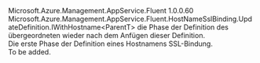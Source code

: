 <Type Name="IBlank&lt;ParentT&gt;" FullName="Microsoft.Azure.Management.AppService.Fluent.HostNameSslBinding.UpdateDefinition.IBlank&lt;ParentT&gt;">
  <TypeSignature Language="C#" Value="public interface IBlank&lt;ParentT&gt; : Microsoft.Azure.Management.AppService.Fluent.HostNameSslBinding.UpdateDefinition.IWithHostname&lt;ParentT&gt;" />
  <TypeSignature Language="ILAsm" Value=".class public interface auto ansi abstract IBlank`1&lt;ParentT&gt; implements class Microsoft.Azure.Management.AppService.Fluent.HostNameSslBinding.UpdateDefinition.IWithHostname`1&lt;!ParentT&gt;" />
  <TypeSignature Language="DocId" Value="T:Microsoft.Azure.Management.AppService.Fluent.HostNameSslBinding.UpdateDefinition.IBlank`1" />
  <TypeSignature Language="VB.NET" Value="Public Interface IBlank(Of ParentT)&#xA;Implements IWithHostname(Of ParentT)" />
  <TypeSignature Language="F#" Value="type IBlank&lt;'ParentT&gt; = interface&#xA;    interface IWithHostname&lt;'ParentT&gt;" />
  <AssemblyInfo>
    <AssemblyName>Microsoft.Azure.Management.AppService.Fluent</AssemblyName>
    <AssemblyVersion>1.0.0.60</AssemblyVersion>
  </AssemblyInfo>
  <TypeParameters>
    <TypeParameter Name="ParentT" />
  </TypeParameters>
  <Interfaces>
    <Interface>
      <InterfaceName>Microsoft.Azure.Management.AppService.Fluent.HostNameSslBinding.UpdateDefinition.IWithHostname&lt;ParentT&gt;</InterfaceName>
    </Interface>
  </Interfaces>
  <Docs>
    <typeparam name="ParentT">die Phase der Definition des übergeordneten wieder nach dem Anfügen dieser Definition.</typeparam>
    <summary>
            Die erste Phase der Definition eines Hostnamens SSL-Bindung.
            </summary>
    <remarks>To be added.</remarks>
  </Docs>
  <Members />
</Type>